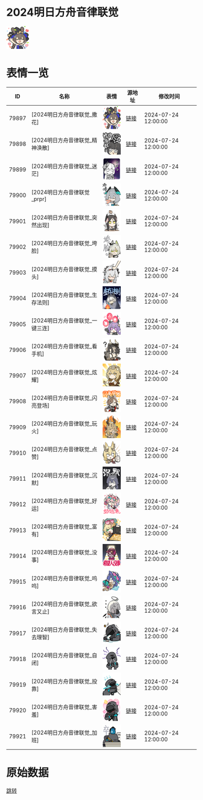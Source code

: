 # 2024明日方舟音律联觉

<img src="./cover.png" height="60" alt="cover" />

# 表情一览

|ID|名称|表情|源地址|修改时间|
|----|----|----|----|----|
|79897|[2024明日方舟音律联觉_撒花]|<img src="./pic/079897_%5B2024明日方舟音律联觉_撒花%5D.png" height="60" alt="撒花"/>|[链接](https://i0.hdslb.com/bfs/garb/06557743c28a8676e1e1cb5789e1103e99227c94.png)|2024-07-24 12:00:00|
|79898|[2024明日方舟音律联觉_精神涣散]|<img src="./pic/079898_%5B2024明日方舟音律联觉_精神涣散%5D.png" height="60" alt="精神涣散"/>|[链接](https://i0.hdslb.com/bfs/garb/61e52daba5604b2c8ffe5ab1a9ca3fb847352020.png)|2024-07-24 12:00:00|
|79899|[2024明日方舟音律联觉_迷茫]|<img src="./pic/079899_%5B2024明日方舟音律联觉_迷茫%5D.png" height="60" alt="迷茫"/>|[链接](https://i0.hdslb.com/bfs/garb/67ac586b287f2072931a6099f887852c91129d93.png)|2024-07-24 12:00:00|
|79900|[2024明日方舟音律联觉_prpr]|<img src="./pic/079900_%5B2024明日方舟音律联觉_prpr%5D.png" height="60" alt="prpr"/>|[链接](https://i0.hdslb.com/bfs/garb/edb6cea2b53d4dbf369233ef68d709f760eaae69.png)|2024-07-24 12:00:00|
|79901|[2024明日方舟音律联觉_突然出现]|<img src="./pic/079901_%5B2024明日方舟音律联觉_突然出现%5D.png" height="60" alt="突然出现"/>|[链接](https://i0.hdslb.com/bfs/garb/a1c788bbedf0aa086507f1d86fce98747a2da647.png)|2024-07-24 12:00:00|
|79902|[2024明日方舟音律联觉_垮脸]|<img src="./pic/079902_%5B2024明日方舟音律联觉_垮脸%5D.png" height="60" alt="垮脸"/>|[链接](https://i0.hdslb.com/bfs/garb/7b3a200ac1f9e953b93f28a8c10655a75d5c67c0.png)|2024-07-24 12:00:00|
|79903|[2024明日方舟音律联觉_摸头]|<img src="./pic/079903_%5B2024明日方舟音律联觉_摸头%5D.png" height="60" alt="摸头"/>|[链接](https://i0.hdslb.com/bfs/garb/51b5fc6549cf1d22b16fcbe4f928b14b8e185c9c.png)|2024-07-24 12:00:00|
|79904|[2024明日方舟音律联觉_生存法则]|<img src="./pic/079904_%5B2024明日方舟音律联觉_生存法则%5D.png" height="60" alt="生存法则"/>|[链接](https://i0.hdslb.com/bfs/garb/6566b43d6a4fb60588cffbcbd71d2521fabb5b27.png)|2024-07-24 12:00:00|
|79905|[2024明日方舟音律联觉_一键三连]|<img src="./pic/079905_%5B2024明日方舟音律联觉_一键三连%5D.png" height="60" alt="一键三连"/>|[链接](https://i0.hdslb.com/bfs/garb/8baf7ff93a96aabfbc9a66235a268238c924ce2f.png)|2024-07-24 12:00:00|
|79906|[2024明日方舟音律联觉_看手机]|<img src="./pic/079906_%5B2024明日方舟音律联觉_看手机%5D.png" height="60" alt="看手机"/>|[链接](https://i0.hdslb.com/bfs/garb/c9f23171a0126816898a0183b65a616f0fc9e7b2.png)|2024-07-24 12:00:00|
|79907|[2024明日方舟音律联觉_炫耀]|<img src="./pic/079907_%5B2024明日方舟音律联觉_炫耀%5D.png" height="60" alt="炫耀"/>|[链接](https://i0.hdslb.com/bfs/garb/ea0dd05439a8a3fe8ffd0ddce8da15de773aedf6.png)|2024-07-24 12:00:00|
|79908|[2024明日方舟音律联觉_闪亮登场]|<img src="./pic/079908_%5B2024明日方舟音律联觉_闪亮登场%5D.png" height="60" alt="闪亮登场"/>|[链接](https://i0.hdslb.com/bfs/garb/239447329a8274dde3a82f1705e92bde86dfcb04.png)|2024-07-24 12:00:00|
|79909|[2024明日方舟音律联觉_玩火]|<img src="./pic/079909_%5B2024明日方舟音律联觉_玩火%5D.png" height="60" alt="玩火"/>|[链接](https://i0.hdslb.com/bfs/garb/ec09e97ff8f01f4377f1fcc86fe1626d921cca6c.png)|2024-07-24 12:00:00|
|79910|[2024明日方舟音律联觉_点赞]|<img src="./pic/079910_%5B2024明日方舟音律联觉_点赞%5D.png" height="60" alt="点赞"/>|[链接](https://i0.hdslb.com/bfs/garb/450922308330af6a3865faac7bf608e8bbc3cd0f.png)|2024-07-24 12:00:00|
|79911|[2024明日方舟音律联觉_沉默]|<img src="./pic/079911_%5B2024明日方舟音律联觉_沉默%5D.png" height="60" alt="沉默"/>|[链接](https://i0.hdslb.com/bfs/garb/0143c7a62ddeb6fc1e9244c422bd4a375ad9bd61.png)|2024-07-24 12:00:00|
|79912|[2024明日方舟音律联觉_好运]|<img src="./pic/079912_%5B2024明日方舟音律联觉_好运%5D.png" height="60" alt="好运"/>|[链接](https://i0.hdslb.com/bfs/garb/e881dfd32d7de0212c932af5bf71e3e72ae4d954.png)|2024-07-24 12:00:00|
|79913|[2024明日方舟音律联觉_富有]|<img src="./pic/079913_%5B2024明日方舟音律联觉_富有%5D.png" height="60" alt="富有"/>|[链接](https://i0.hdslb.com/bfs/garb/b750724411cedf90fd5bf2fc11854494b013c944.png)|2024-07-24 12:00:00|
|79914|[2024明日方舟音律联觉_没事]|<img src="./pic/079914_%5B2024明日方舟音律联觉_没事%5D.png" height="60" alt="没事"/>|[链接](https://i0.hdslb.com/bfs/garb/fd7673323fba9cfc9e0e4f4bf6f74ce26236e99d.png)|2024-07-24 12:00:00|
|79915|[2024明日方舟音律联觉_呜呜]|<img src="./pic/079915_%5B2024明日方舟音律联觉_呜呜%5D.png" height="60" alt="呜呜"/>|[链接](https://i0.hdslb.com/bfs/garb/21630b415a0ead9e3599f023445d9a47d3343149.png)|2024-07-24 12:00:00|
|79916|[2024明日方舟音律联觉_欲言又止]|<img src="./pic/079916_%5B2024明日方舟音律联觉_欲言又止%5D.png" height="60" alt="欲言又止"/>|[链接](https://i0.hdslb.com/bfs/garb/62fae66b64455754df8dda0f96d9032c63c4b433.png)|2024-07-24 12:00:00|
|79917|[2024明日方舟音律联觉_失去理智]|<img src="./pic/079917_%5B2024明日方舟音律联觉_失去理智%5D.png" height="60" alt="失去理智"/>|[链接](https://i0.hdslb.com/bfs/garb/28fecb6a0259a5a54c341ce11d248bdd135c4238.png)|2024-07-24 12:00:00|
|79918|[2024明日方舟音律联觉_自闭]|<img src="./pic/079918_%5B2024明日方舟音律联觉_自闭%5D.png" height="60" alt="自闭"/>|[链接](https://i0.hdslb.com/bfs/garb/33f99f7864fc3efce2d40fb8f9b426e3042962b6.png)|2024-07-24 12:00:00|
|79919|[2024明日方舟音律联觉_投靠]|<img src="./pic/079919_%5B2024明日方舟音律联觉_投靠%5D.png" height="60" alt="投靠"/>|[链接](https://i0.hdslb.com/bfs/garb/699a4931cfac6e3ac83f4312ce41246bb6988b92.png)|2024-07-24 12:00:00|
|79920|[2024明日方舟音律联觉_害羞]|<img src="./pic/079920_%5B2024明日方舟音律联觉_害羞%5D.png" height="60" alt="害羞"/>|[链接](https://i0.hdslb.com/bfs/garb/c2c06ddecce3fdac54f603977619241608ff220c.png)|2024-07-24 12:00:00|
|79921|[2024明日方舟音律联觉_加班]|<img src="./pic/079921_%5B2024明日方舟音律联觉_加班%5D.png" height="60" alt="加班"/>|[链接](https://i0.hdslb.com/bfs/garb/7d7ac2393c9506d3423dec579a54cf78a978a593.png)|2024-07-24 12:00:00|

# 原始数据

[跳转](./raw.json)

